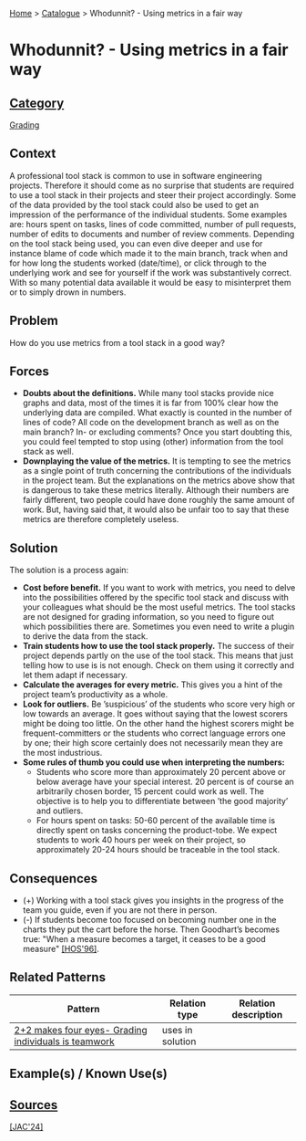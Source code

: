 [Home](../README.md) > [Catalogue](../Patterns_catalogue.md) >  Whodunnit? - Using metrics in a fair way

#  Whodunnit? - Using metrics in a fair way

## [Category](categories/categories.md)

[Grading](categories/Grading.md)

## Context

A professional tool stack is common to use in software engineering projects. Therefore it should come as no surprise that students are required to use a tool stack in their projects and steer their project accordingly. Some of the data provided by the tool stack could also be used to get an impression of the performance of the individual students. Some examples are: hours spent on tasks, lines of code committed, number of pull requests, number of edits to documents and number of review comments. Depending on the tool stack being used, you can even dive deeper and use for instance blame of code which made it to the main branch, track when and for how long the students worked (date/time), or click through to the underlying work and see for yourself if the work was substantively correct. With so many potential data available it would be easy to misinterpret them or to simply drown in numbers.

## Problem

How do you use metrics from a tool stack in a good way?

## Forces

 - **Doubts about the definitions.** While many tool stacks provide nice graphs and data, most of the times it is far from 100% clear how the underlying data are compiled. What exactly is counted in the number of lines of code? All code on the development branch as well as on the main branch? In- or excluding comments? Once you start doubting this, you could feel tempted to stop using (other) information from the tool stack as well.
 - **Downplaying the value of the metrics.** It is tempting to see the metrics as a single point of truth concerning the contributions of the individuals in the project team. But the explanations on the metrics above show that is dangerous to take these metrics literally. Although their numbers are fairly different, two people could have done roughly the same amount of work. But, having said that, it would also be unfair too to say that these metrics are therefore completely useless.

## Solution

The solution is a process again:
<ul>
    <li><b>Cost before benefit.</b> If you want to work with metrics, you need to delve into the possibilities offered by the specific tool stack and discuss with your colleagues what should be the most useful metrics. The tool stacks are not designed for grading information, so you need to figure out which possibilities there are. Sometimes you even need to write a plugin to derive the data from the stack. 
    </li>
    <li><b>Train students how to use the tool stack properly.</b> The success of their project depends partly on the use of the tool stack. This means that just telling how to use is is not enough. Check on them using it correctly and let them adapt if necessary. 
    </li>
    <li><b>Calculate the averages for every metric.</b> This gives you a hint of the project team’s productivity as a whole. 
    </li>
    <li><b>Look for outliers.</b> Be ’suspicious’ of the students who score very high or low towards an average. It goes without saying that the lowest scorers might be doing too little. On the other hand the highest scorers might be frequent-committers or the students who correct language errors one by one; their high score certainly does not necessarily mean they are the most industrious. 
    </li>
    <li><b>Some rules of thumb you could use when interpreting the numbers:</b> 
    <ul>
        <li>Students who score more than approximately 20 percent above or below average have your special interest. 20 percent is of course an arbitrarily chosen border, 15 percent could work as well. The objective is to help you to differentiate between ’the good majority’ and outliers. 
        </li>
        <li>For hours spent on tasks: 50-60 percent of the available time is directly spent on tasks concerning the product-tobe. We expect students to work 40 hours per week on their project, so approximately 20-24 hours should be traceable in the tool stack. 
        </li>
        </li>
    </ul>
</ul>

## Consequences

 - (+) Working with a tool stack gives you insights in the progress of the team you guide, even if you are not there in person.
 - (-) If students become too focused on becoming number one in the charts they put the cart before the horse. Then Goodhart’s becomes true: "When a measure becomes a target, it ceases to be a good measure" [[HOS'96]](../References.md).

## Related Patterns

|Pattern|Relation type|Relation description|
|--|--|--|
|[2+2 makes four eyes- Grading individuals is teamwork](2_2_makes_four_eyes.md)|uses in solution||

## Example(s) / Known Use(s)

## [Sources](../References.md)

[[JAC'24]](publications/jac24/jac24.md)

